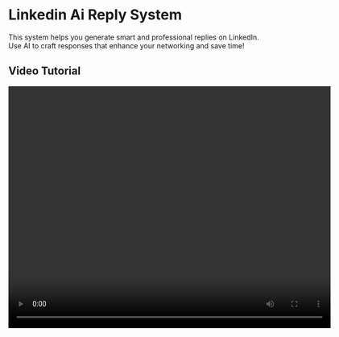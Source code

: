 # Linkedin Ai Reply System

This system helps you generate smart and professional replies on LinkedIn.
Use AI to craft responses that enhance your networking and save time!

## Video Tutorial

<video width="640" height="480" controls>
  <source src="./linkedin-ai-reply-video.webm" type="video/webm">
  Your browser does not support the video tag.
</video>

